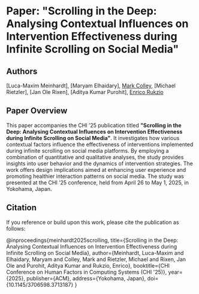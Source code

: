 # Paper: "Scrolling in the Deep: Analysing Contextual Influences on Intervention Effectiveness during Infinite Scrolling on Social Media"

## Authors
[Luca-Maxim Meinhardt], [Maryam Elhaidary], [Mark Colley](https://scholar.google.de/citations?user=Kt5I7wYAAAAJ&hl=de&oi=ao), [Michael Rietzler], [Jan Ole Rixen], [Aditya Kumar Purohit], [Enrico Rukzio](https://scholar.google.de/citations?user=LEu4D5gAAAAJ&hl=de&oi=ao)

## Paper Overview
This paper accompanies the CHI ’25 publication titled **"Scrolling in the Deep: Analysing Contextual Influences on Intervention Effectiveness during Infinite Scrolling on Social Media"**. It investigates how various contextual factors influence the effectiveness of interventions implemented during infinite scrolling on social media platforms. By employing a combination of quantitative and qualitative analyses, the study provides insights into user behavior and the dynamics of intervention strategies. The work offers design implications aimed at enhancing user experience and promoting healthier interaction patterns on social media. The study was presented at the CHI ’25 conference, held from April 26 to May 1, 2025, in Yokohama, Japan.

## Citation
If you reference or build upon this work, please cite the publication as follows:

@inproceedings{meinhardt2025scrolling, 
title={Scrolling in the Deep: Analysing Contextual Influences on Intervention Effectiveness during Infinite Scrolling on Social Media}, 
author={Meinhardt, Luca-Maxim and Elhaidary, Maryam and Colley, Mark and Rietzler, Michael and Rixen, Jan Ole and Purohit, 
Aditya Kumar and Rukzio, Enrico}, booktitle={CHI Conference on Human Factors in Computing Systems (CHI '25)}, year={2025}, 
publisher={ACM}, address={Yokohama, Japan}, doi={10.1145/3706598.3713187} }
